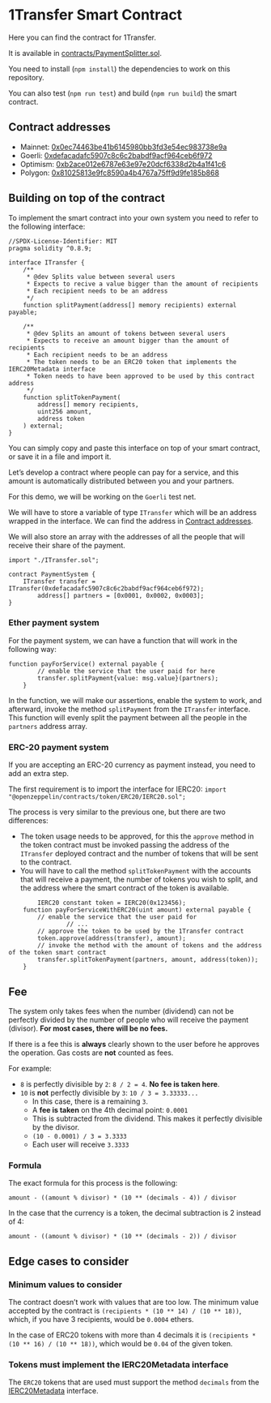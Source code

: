 # 1Transfer Smart Contract

Here you can find the contract for 1Transfer.

It is available in [contracts/PaymentSplitter.sol](contracts/PaymentSplitter.sol).

You need to install (`npm install`) the dependencies to work on this repository.

You can also test (`npm run test`) and build (`npm run build`) the smart contract.

## Contract addresses

- Mainnet: [0x0ec74463be41b6145980bb3fd3e54ec983738e9a](https://etherscan.io/address/0x0ec74463be41b6145980bb3fd3e54ec983738e9a)
- Goerli: [0xdefacadafc5907c8c6c2babdf9acf964ceb6f972](https://goerli.etherscan.io/address/0xdefacadafc5907c8c6c2babdf9acf964ceb6f972)
- Optimism: [0xb2ace012e6787e63e97e20dcf6338d2b4a1f41c6](https://optimistic.etherscan.io/address/0xb2ace012e6787e63e97e20dcf6338d2b4a1f41c6)
- Polygon: [0x81025813e9fc8590a4b4767a75ff9d9fe185b868](https://polygonscan.com/address/0x81025813e9fc8590a4b4767a75ff9d9fe185b868)

## Building on top of the contract

To implement the smart contract into your own system you need to refer to the following interface:

```solidity
//SPDX-License-Identifier: MIT
pragma solidity ^0.8.9;

interface ITransfer {
    /**
     * @dev Splits value between several users
     * Expects to recive a value bigger than the amount of recipients
     * Each recipient needs to be an address
     */
    function splitPayment(address[] memory recipients) external payable;

    /**
     * @dev Splits an amount of tokens between several users
     * Expects to receive an amount bigger than the amount of recipients
     * Each recipient needs to be an address
     * The token needs to be an ERC20 token that implements the IERC20Metadata interface
     * Token needs to have been approved to be used by this contract address
     */
    function splitTokenPayment(
        address[] memory recipients,
        uint256 amount,
        address token
    ) external;
}
```

You can simply copy and paste this interface on top of your smart contract, or save it in a file and import it.

Let’s develop a contract where people can pay for a service, and this amount is automatically distributed between you and your partners.

For this demo, we will be working on the `Goerli` test net. 

We will have to store a variable of type `ITransfer` which will be an address wrapped in the interface. We can find the address in [Contract addresses](#contract-addresses).

We will also store an array with the addresses of all the people that will receive their share of the payment.

```solidity
import "./ITransfer.sol";

contract PaymentSystem {
    ITransfer transfer = ITransfer(0xdefacadafc5907c8c6c2babdf9acf964ceb6f972);
		address[] partners = [0x0001, 0x0002, 0x0003];
}
```

### Ether payment system

For the payment system, we can have a function that will work in the following way:

```solidity
function payForService() external payable {
        // enable the service that the user paid for here
        transfer.splitPayment{value: msg.value}(partners);
    }
```

In the function, we will make our assertions, enable the system to work, and afterward, invoke the method `splitPayment` from the `ITransfer` interface. This function will evenly split the payment between all the people in the `partners` address array.

### ERC-20 payment system

If you are accepting an ERC-20 currency as payment instead, you need to add an extra step.

The first requirement is to import the interface for IERC20: `import "@openzeppelin/contracts/token/ERC20/IERC20.sol";`

The process is very similar to the previous one, but there are two differences:

- The token usage needs to be approved, for this the `approve` method in the token contract must be invoked passing the address of the `ITransfer` deployed contract and the number of tokens that will be sent to the contract.
- You will have to call the method `splitTokenPayment` with the accounts that will receive a payment, the number of tokens you wish to split, and the address where the smart contract of the token is available.

```solidity
		IERC20 constant token = IERC20(0x123456);
    function payForServiceWithERC20(uint amount) external payable {
        // enable the service that the user paid for 
				// ...
        // approve the token to be used by the 1Transfer contract
        token.approve(address(transfer), amount);
        // invoke the method with the amount of tokens and the address of the token smart contract
        transfer.splitTokenPayment(partners, amount, address(token));
    }
```

## Fee

The system only takes fees when the number (dividend) can not be perfectly divided by the number of people who will receive the payment (divisor). **For most cases, there will be no fees.**

If there is a fee this is **always** clearly shown to the user before he approves the operation. Gas costs are **not** counted as fees.

For example: 

- `8` is perfectly divisible by `2`: `8 / 2 = 4`. **No fee is taken here**.
- `10` is **not** perfectly divisible by `3`: `10 / 3 = 3.33333...`
    - In this case, there is a remaining `3`.
    - A **fee is taken** on the 4th decimal point: `0.0001`
    - This is subtracted from the dividend. This makes it perfectly divisible by the divisor.
    - `(10 - 0.0001) / 3 = 3.3333`
    - Each user will receive `3.3333`

### Formula

The exact formula for this process is the following:

`amount - ((amount % divisor) * (10 ** (decimals - 4)) / divisor`

In the case that the currency is a token, the decimal subtraction is 2 instead of 4:

`amount - ((amount % divisor) * (10 ** (decimals - 2)) / divisor`

## Edge cases to consider

### Minimum values to consider

The contract doesn’t work with values that are too low. The minimum value accepted by the contract is `(recipients * (10 ** 14) / (10 ** 18))`, which, if you have 3 recipients, would be `0.0004` ethers.

In the case of ERC20 tokens with more than 4 decimals it is `(recipients * (10 ** 16) / (10 ** 18))`, which would be `0.04` of the given token.

### Tokens must implement the IERC20Metadata interface

The `ERC20` tokens that are used must support the method `decimals` from the [IERC20Metadata](https://github.com/OpenZeppelin/openzeppelin-contracts/blob/master/contracts/token/ERC20/extensions/IERC20Metadata.sol) interface.
